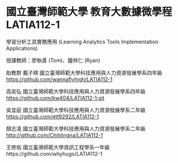 # 國立臺灣師範大學 教育大數據微學程 LATIA112-1
學習分析工具實務應用 (Learning Analytics Tools Implementation Applications)

授課教師：廖執善 (Tom)、鐘祥仁 (Ryan)

助教群
戴子棋	國立臺灣師範大學科技應用與人力資源發展學系四年級 https://github.com/wannaflyhigh/LATIA112-1

高奕弘	國立臺灣師範大學科技應用與人力資源發展學系四年級 https://github.com/kw404/LATIA112-1.git

吳宜庭	國立臺灣師範大學科技應用與人力資源發展學系二年級 https://github.com/ett9292/LATIA112-1

顏志凌	國立臺灣師範大學科技應用與人力資源發展學系二年級 http://github.com/Chihlingna/LATIA112-1

王修佑	國立臺灣師範大學資訊工程學系一年級https://github.com/whyhugo/LATIA112-1
